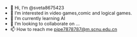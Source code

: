 - 👋 Hi, I’m @sveta8675423
- 👀 I’m interested in video games,comic and logical games.
- 🌱 I’m currently learning AI
- 💞️ I’m looking to collaborate on ...
- 📫 How to reach me pipe7878787@m.scnu.edu.cn

<!---
sveta8675423/sveta8675423 is a ✨ special ✨ repository because its `README.md` (this file) appears on your GitHub profile.
You can click the Preview link to take a look at your changes.
--->
